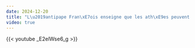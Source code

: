 ```yaml
---
date: 2024-12-20
title: "L\u2019antipape Fran\xE7ois enseigne que les ath\xE9es peuvent aller au Paradis"
video: true
---
```



{{< youtube _E2elWse6_g >}}
